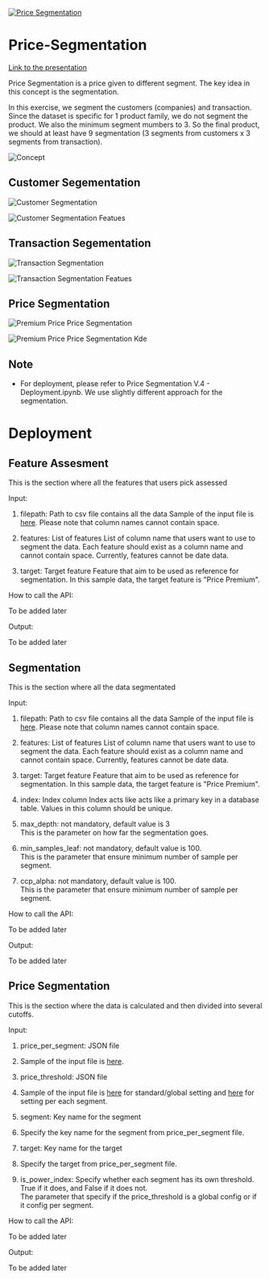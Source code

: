 [![Price Segmentation](https://github.com/acceval/Price-Segmentation/actions/workflows/main.yml/badge.svg)](https://github.com/acceval/Price-Segmentation/actions/workflows/main.yml)

# Price-Segmentation

[Link to the presentation](https://docs.google.com/presentation/d/1cbuh-HAZkFPrj3fEssscG-oDuvXqo1a0rcQUDQjdgjo/edit?usp=sharing)

Price Segmentation is a price given to different segment. The key idea in this concept is the </b>segmentation</b>.

In this exercise, we segment the customers (companies) and transaction. Since the dataset is specific for 1 product family, we do not segment the product. We also the minimum segment mumbers to 3. So the final product, we should at least have 9 segmentation (3 segments from customers x 3 segments from transaction). 

![Concept](https://github.com/acceval/Price-Segmentation/blob/main/images/Price%20Segmentation.png)

## Customer Segementation

![Customer Segmentation](https://github.com/acceval/Price-Segmentation/blob/main/images/Customer%20Segmentation_.png)

![Customer Segmentation Featues](https://github.com/acceval/Price-Segmentation/blob/main/images/Customer%20Segmentation%20Radar_.png)

## Transaction Segementation

![Transaction Segmentation](https://github.com/acceval/Price-Segmentation/blob/main/images/Transaction%20Segmentation_.png)

![Transaction Segmentation Featues](https://github.com/acceval/Price-Segmentation/blob/main/images/Transaction%20Segmentation%20Radar_.png)

## Price Segmentation 


![Premium Price Price Segmentation](https://github.com/acceval/Price-Segmentation/blob/main/images/Price%20Segmentation_.png)

![Premium Price Price Segmentation Kde](https://github.com/acceval/Price-Segmentation/blob/main/images/Price%20Segmentation%20Kde_.png)

## Note

- For deployment, please refer to Price Segmentation V.4 - Deployment.ipynb. We use slightly different approach for the segmentation.
 

# Deployment

## Feature Assesment

This is the section where all the features that users pick assessed

Input:

1. filepath: Path to csv file contains all the data
Sample of the input file is [here](https://github.com/acceval/Price-Segmentation/blob/main/sample_input_file.csv). Please note that column names cannot contain space.

2. features: List of features
List of column name that users want to use to segment the data. Each feature should exist as a column name and cannot contain space. Currently, features cannot be date data.

3. target: Target feature
Feature that aim to be used as reference for segmentation. In this sample data, the target feature is "Price Premium".

How to call the API:

To be added later

Output:

To be added later

## Segmentation

This is the section where all the data segmentated

Input:

1. filepath: Path to csv file contains all the data
Sample of the input file is [here](https://github.com/acceval/Price-Segmentation/blob/main/sample_input_file.csv). Please note that column names cannot contain space.

2. features: List of features
List of column name that users want to use to segment the data. Each feature should exist as a column name and cannot contain space. Currently, features cannot be date data.

3. target: Target feature
Feature that aim to be used as reference for segmentation. In this sample data, the target feature is "Price Premium".

4. index: Index column 
Index acts like acts like a primary key in a database table. Values in this column should be unique.  

5. max_depth: not mandatory, default value is 3  
This is the parameter on how far the segmentation goes.

6. min_samples_leaf: not mandatory, default value is 100.  
This is the parameter that ensure minimum number of sample per segment.

7. ccp_alpha: not mandatory, default value is 100.  
This is the parameter that ensure minimum number of sample per segment.

How to call the API:

To be added later

Output:

To be added later

## Price Segmentation

This is the section where the data is calculated and then divided into several cutoffs.

Input:

1. price_per_segment: JSON file
2. Sample of the input file is [here](https://raw.githubusercontent.com/acceval/Price-Segmentation/main/price_per_segment.json). 

2. price_threshold: JSON file
3. Sample of the input file is [here](https://raw.githubusercontent.com/acceval/Price-Segmentation/main/sample_threshold.json) for standard/global setting and [here](https://raw.githubusercontent.com/acceval/Price-Segmentation/main/sample_threshold_with_power_index.json) for setting per each segment. 

3. segment: Key name for the segment
4. Specify the key name for the segment from price_per_segment file.

4. target: Key name for the target
5. Specify the target from price_per_segment file.

5. is_power_index: Specify whether each segment has its own threshold. True if it does, and False if it does not.  
The parameter that specify if the price_threshold is a global config or if it config per segment. 

How to call the API:

To be added later

Output:

To be added later







